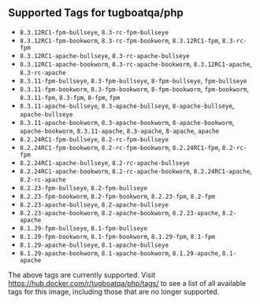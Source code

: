 ## Supported Tags for tugboatqa/php

* `8.3.12RC1-fpm-bullseye`, `8.3-rc-fpm-bullseye`
* `8.3.12RC1-fpm-bookworm`, `8.3-rc-fpm-bookworm`, `8.3.12RC1-fpm`, `8.3-rc-fpm`
* `8.3.12RC1-apache-bullseye`, `8.3-rc-apache-bullseye`
* `8.3.12RC1-apache-bookworm`, `8.3-rc-apache-bookworm`, `8.3.12RC1-apache`, `8.3-rc-apache`
* `8.3.11-fpm-bullseye`, `8.3-fpm-bullseye`, `8-fpm-bullseye`, `fpm-bullseye`
* `8.3.11-fpm-bookworm`, `8.3-fpm-bookworm`, `8-fpm-bookworm`, `fpm-bookworm`, `8.3.11-fpm`, `8.3-fpm`, `8-fpm`, `fpm`
* `8.3.11-apache-bullseye`, `8.3-apache-bullseye`, `8-apache-bullseye`, `apache-bullseye`
* `8.3.11-apache-bookworm`, `8.3-apache-bookworm`, `8-apache-bookworm`, `apache-bookworm`, `8.3.11-apache`, `8.3-apache`, `8-apache`, `apache`
* `8.2.24RC1-fpm-bullseye`, `8.2-rc-fpm-bullseye`
* `8.2.24RC1-fpm-bookworm`, `8.2-rc-fpm-bookworm`, `8.2.24RC1-fpm`, `8.2-rc-fpm`
* `8.2.24RC1-apache-bullseye`, `8.2-rc-apache-bullseye`
* `8.2.24RC1-apache-bookworm`, `8.2-rc-apache-bookworm`, `8.2.24RC1-apache`, `8.2-rc-apache`
* `8.2.23-fpm-bullseye`, `8.2-fpm-bullseye`
* `8.2.23-fpm-bookworm`, `8.2-fpm-bookworm`, `8.2.23-fpm`, `8.2-fpm`
* `8.2.23-apache-bullseye`, `8.2-apache-bullseye`
* `8.2.23-apache-bookworm`, `8.2-apache-bookworm`, `8.2.23-apache`, `8.2-apache`
* `8.1.29-fpm-bullseye`, `8.1-fpm-bullseye`
* `8.1.29-fpm-bookworm`, `8.1-fpm-bookworm`, `8.1.29-fpm`, `8.1-fpm`
* `8.1.29-apache-bullseye`, `8.1-apache-bullseye`
* `8.1.29-apache-bookworm`, `8.1-apache-bookworm`, `8.1.29-apache`, `8.1-apache`

The above tags are currently supported. Visit https://hub.docker.com/r/tugboatqa/php/tags/ to see a list of all available tags for this image, including those that are no longer supported.

